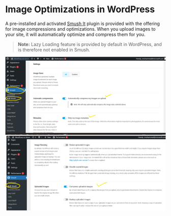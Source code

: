 # Image Optimizations in WordPress

A pre-installed and activated [Smush It](https://wordpress.org/plugins/wp-smushit/) plugin is provided with the offering for image compressions and optimizations. When you upload images to your site, it will automatically optimize and compress them for you.

>**Note:** Lazy Loading feature is provided by default in WordPress, and is therefore not enabled in Smush.

![WP Smush compress on upload](./media/wp_image_compression_1.png)
![WP Smush compress images](./media/wp_image_compression_2.png)
